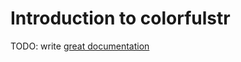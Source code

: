 # Introduction to colorfulstr

TODO: write [great documentation](http://jacobian.org/writing/what-to-write/)
